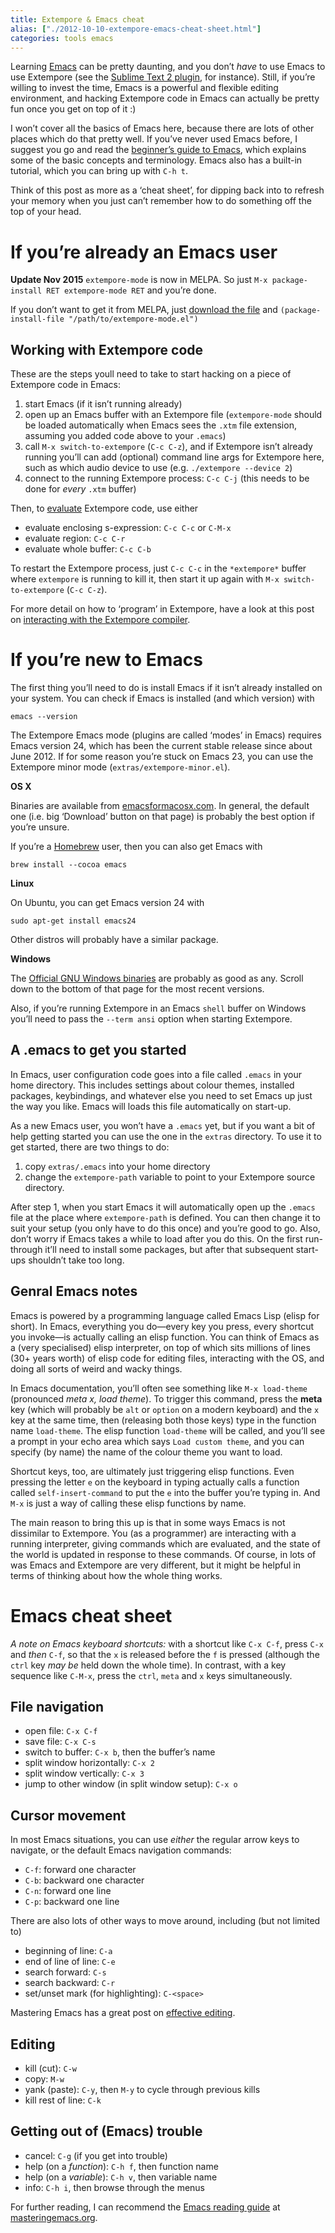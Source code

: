 ```yaml
---
title: Extempore & Emacs cheat
alias: ["./2012-10-10-extempore-emacs-cheat-sheet.html"]
categories: tools emacs
---
```


Learning [Emacs](http://www.gnu.org/software/emacs/) can be pretty
daunting, and you don’t *have* to use Emacs to use Extempore (see the
[Sublime Text 2 plugin](https://github.com/benswift/extempore-sublime),
for instance). Still, if you’re willing to invest the time, Emacs is a
powerful and flexible editing environment, and hacking Extempore code in
Emacs can actually be pretty fun once you get on top of it :)

I won’t cover all the basics of Emacs here, because there are lots of
other places which do that pretty well. If you’ve never used Emacs
before, I suggest you go and read the [beginner’s guide to
Emacs](http://www.masteringemacs.org/articles/2010/10/04/beginners-guide-to-emacs/),
which explains some of the basic concepts and terminology. Emacs also
has a built-in tutorial, which you can bring up with `C-h t`.

Think of this post as more as a ‘cheat sheet’, for dipping back into to
refresh your memory when you just can’t remember how to do something off
the top of your head.

# If you’re already an Emacs user

**Update Nov 2015** `extempore-mode` is now in MELPA. So just
`M-x package-install RET extempore-mode RET` and you’re done.

If you don’t want to get it from MELPA, just [download the
file](https://github.com/extemporelang/extempore-emacs-mode/blob/master/extempore-mode.el)
and `(package-install-file "/path/to/extempore-mode.el")`

## Working with Extempore code

These are the steps youll need to take to start hacking on a piece of
Extempore code in Emacs:

1.  start Emacs (if it isn’t running already)
2.  open up an Emacs buffer with an Extempore file (`extempore-mode`
    should be loaded automatically when Emacs sees the `.xtm` file
    extension, assuming you added code above to your `.emacs`)
3.  call `M-x switch-to-extempore` (`C-c C-z`), and if Extempore isn’t
    already running you’ll can add (optional) command line args for
    Extempore here, such as which audio device to use (e.g.
    `./extempore --device 2`)
4.  connect to the running Extempore process: `C-c C-j` (this needs to
    be done for *every* `.xtm` buffer)

Then, to
[evaluate](2012-09-26-interacting-with-the-extempore-compiler.org)
Extempore code, use either

-   evaluate enclosing s-expression: `C-c C-c` or `C-M-x`
-   evaluate region: `C-c C-r`
-   evaluate whole buffer: `C-c C-b`

To restart the Extempore process, just `C-c C-c` in the `*extempore*`
buffer where `extempore` is running to kill it, then start it up again
with `M-x switch-to-extempore` (`C-c C-z`).

For more detail on how to ‘program’ in Extempore, have a look at this
post on [interacting with the Extempore
compiler](2012-09-26-interacting-with-the-extempore-compiler.org).

# If you’re new to Emacs

The first thing you’ll need to do is install Emacs if it isn’t already
installed on your system. You can check if Emacs is installed (and which
version) with

``` {.bash}
emacs --version
```

The Extempore Emacs mode (plugins are called ‘modes’ in Emacs) requires
Emacs version 24, which has been the current stable release since about
June 2012. If for some reason you’re stuck on Emacs 23, you can use the
Extempore minor mode (`extras/extempore-minor.el`).

**OS X**

Binaries are available from
[emacsformacosx.com](http://emacsformacosx.com). In general, the default
one (i.e. big ‘Download’ button on that page) is probably the best
option if you’re unsure.

If you’re a [Homebrew](http://mxcl.github.com/homebrew/) user, then you
can also get Emacs with

``` {.bash}
brew install --cocoa emacs
```

**Linux**

On Ubuntu, you can get Emacs version 24 with

``` {.bash}
sudo apt-get install emacs24
```

Other distros will probably have a similar package.

**Windows**

The [Official GNU Windows
binaries](http://ftp.gnu.org/gnu/emacs/windows/) are probably as good as
any. Scroll down to the bottom of that page for the most recent
versions.

Also, if you’re running Extempore in an Emacs `shell` buffer on Windows
you’ll need to pass the `--term ansi` option when starting Extempore.

## A .emacs to get you started

In Emacs, user configuration code goes into a file called `.emacs` in
your home directory. This includes settings about colour themes,
installed packages, keybindings, and whatever else you need to set Emacs
up just the way you like. Emacs will loads this file automatically on
start-up.

As a new Emacs user, you won’t have a `.emacs` yet, but if you want a
bit of help getting started you can use the one in the `extras`
directory. To use it to get started, there are two things to do:

1.  copy `extras/.emacs` into your home directory
2.  change the `extempore-path` variable to point to your Extempore
    source directory.

After step 1, when you start Emacs it will automatically open up the
`.emacs` file at the place where `extempore-path` is defined. You can
then change it to suit your setup (you only have to do this once) and
you’re good to go. Also, don’t worry if Emacs takes a while to load
after you do this. On the first run-through it’ll need to install some
packages, but after that subsequent start-ups shouldn’t take too long.

## Genral Emacs notes

Emacs is powered by a programming language called Emacs Lisp (elisp for
short). In Emacs, everything you do—every key you press, every shortcut
you invoke—is actually calling an elisp function. You can think of Emacs
as a (very specialised) elisp interpreter, on top of which sits millions
of lines (30+ years worth) of elisp code for editing files, interacting
with the OS, and doing all sorts of weird and wacky things.

In Emacs documentation, you’ll often see something like `M-x
load-theme` (pronounced *meta x, load theme*). To trigger this command,
press the **meta** key (which will probably be `alt` or `option` on a
modern keyboard) and the `x` key at the same time, then (releasing both
those keys) type in the function name `load-theme`. The elisp function
`load-theme` will be called, and you’ll see a prompt in your echo area
which says `Load custom theme`, and you can specify (by name) the name
of the colour theme you want to load.

Shortcut keys, too, are ultimately just triggering elisp functions. Even
pressing the letter `e` on the keyboard in typing actually calls a
function called `self-insert-command` to put the `e` into the buffer
you’re typing in. And `M-x` is just a way of calling these elisp
functions by name.

The main reason to bring this up is that in some ways Emacs is not
dissimilar to Extempore. You (as a programmer) are interacting with a
running interpreter, giving commands which are evaluated, and the state
of the world is updated in response to these commands. Of course, in
lots of was Emacs and Extempore are very different, but it might be
helpful in terms of thinking about how the whole thing works.

# Emacs cheat sheet

*A note on Emacs keyboard shortcuts:* with a shortcut like `C-x C-f`,
press `C-x` and *then* `C-f`, so that the `x` is released before the `f`
is pressed (although the `ctrl` key *may be* held down the whole time).
In contrast, with a key sequence like `C-M-x`, press the `ctrl`, `meta`
and `x` keys simultaneously.

## File navigation

-   open file: `C-x C-f`
-   save file: `C-x C-s`
-   switch to buffer: `C-x b`, then the buffer’s name
-   split window horizontally: `C-x 2`
-   split window vertically: `C-x 3`
-   jump to other window (in split window setup): `C-x o`

## Cursor movement

In most Emacs situations, you can use *either* the regular arrow keys to
navigate, or the default Emacs navigation commands:

-   `C-f`: forward one character
-   `C-b`: backward one character
-   `C-n`: forward one line
-   `C-p`: backward one line

There are also lots of other ways to move around, including (but not
limited to)

-   beginning of line: `C-a`
-   end of line of line: `C-e`
-   search forward: `C-s`
-   search backward: `C-r`
-   set/unset mark (for highlighting): `C-<space>`

Mastering Emacs has a great post on [effective
editing](http://www.masteringemacs.org/reading-guide/).

## Editing

-   kill (cut): `C-w`
-   copy: `M-w`
-   yank (paste): `C-y`, then `M-y` to cycle through previous kills
-   kill rest of line: `C-k`

## Getting out of (Emacs) trouble

-   cancel: `C-g` (if you get into trouble)
-   help (on a *function*): `C-h f`, then function name
-   help (on a *variable*): `C-h v`, then variable name
-   info: `C-h i`, then browse through the menus

For further reading, I can recommend the [Emacs reading
guide](http://www.masteringemacs.org/reading-guide/) at
[masteringemacs.org](http://masteringemacs.org).
